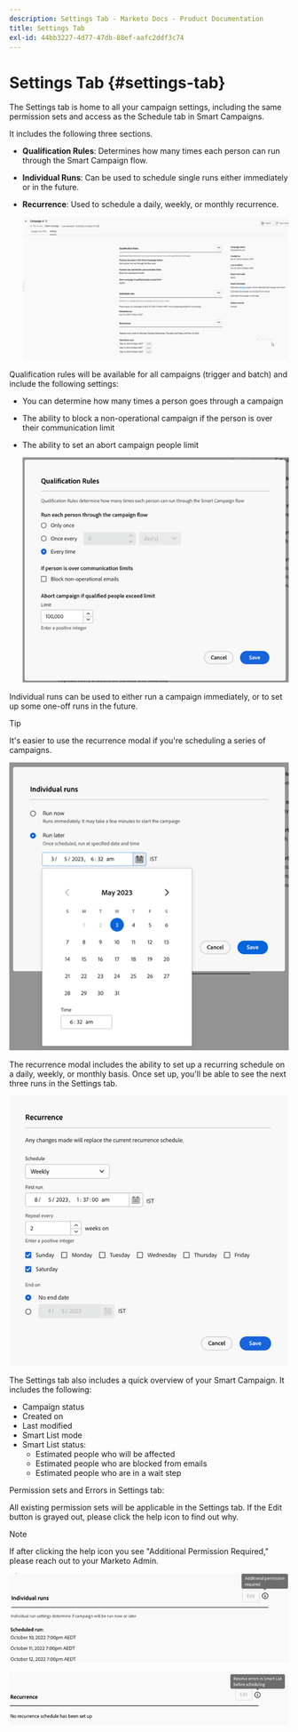 ```yaml
---
description: Settings Tab - Marketo Docs - Product Documentation
title: Settings Tab
exl-id: 44bb3227-4d77-47db-88ef-aafc2ddf3c74
---
```

# Settings Tab {#settings-tab}

The Settings tab is home to all your campaign settings, including the same permission sets and access as the Schedule tab in Smart Campaigns.

It includes the following three sections.

* **Qualification Rules**: Determines how many times each person can run through the Smart Campaign flow.

* **Individual Runs**: Can be used to schedule single runs either immediately or in the future.

* **Recurrence**: Used to schedule a daily, weekly, or monthly recurrence.

   ![](assets/settings-tab-1.png)

Qualification rules will be available for all campaigns (trigger and batch) and include the following settings:

* You can determine how many times a person goes through a campaign 
* The ability to block a non-operational campaign if the person is over their communication limit  
* The ability to set an abort campaign people limit 

   ![](assets/settings-tab-2.png)

Individual runs can be used to either run a campaign immediately, or to set up some one-off runs in the future.

>[!TIP]
>
>It's easier to use the recurrence modal if you're scheduling a series of campaigns.

   ![](assets/settings-tab-3.png)

The recurrence modal includes the ability to set up a recurring schedule on a daily, weekly, or monthly basis. Once set up, you'll be able to see the next three runs in the Settings tab.

   ![](assets/settings-tab-4.png)

The Settings tab also includes a quick overview of your Smart Campaign. It includes the following: 

* Campaign status 
* Created on 
* Last modified 
* Smart List mode 
* Smart List status:  
   * Estimated people who will be affected 
   * Estimated people who are blocked from emails 
   * Estimated people who are in a wait step

Permission sets and Errors in Settings tab: 

All existing permission sets will be applicable in the Settings tab. If the Edit button is grayed out, please click the help icon to find out why.

>[!NOTE]
>
>If after clicking the help icon you see "Additional Permission Required," please reach out to your Marketo Admin.

   ![](assets/settings-tab-5.png)

   ![](assets/settings-tab-6.png)
